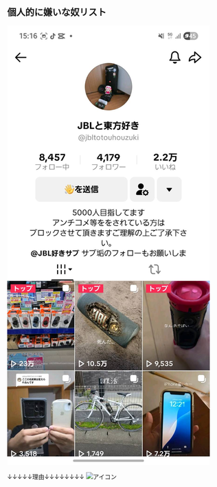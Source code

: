 ## 個人的に嫌いな奴リスト

![こいつだけは許さん](https://raw.githubusercontent.com/rasutoma/Utilize-the-regulations.-/refs/heads/main/%E7%94%BB%E5%83%8F/1760251074997.jpg)

↓↓↓↓↓理由↓↓↓↓↓↓↓↓
![アイコン]()
